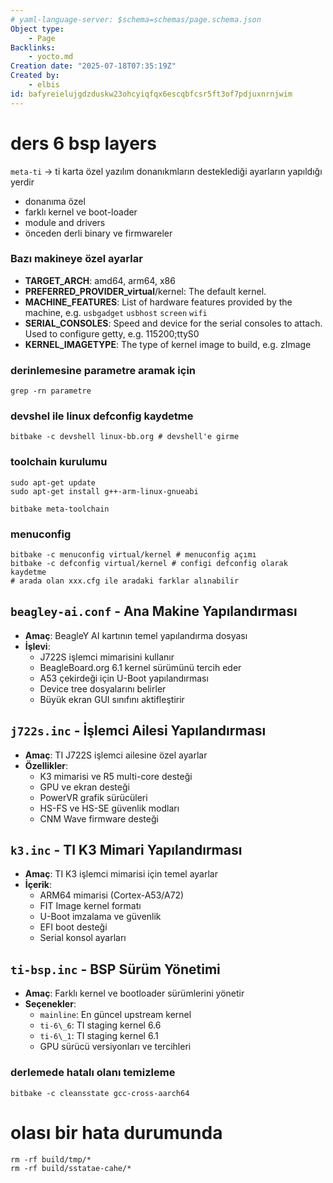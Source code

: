 ```yaml
---
# yaml-language-server: $schema=schemas/page.schema.json
Object type:
    - Page
Backlinks:
    - yocto.md
Creation date: "2025-07-18T07:35:19Z"
Created by:
    - elbis
id: bafyreielujgdzduskw23ohcyiqfqx6escqbfcsr5ft3of7pdjuxnrnjwim
---
```

# ders 6 bsp layers   
`meta-ti` → ti karta özel yazılım donanıkmların desteklediği ayarların yapıldığı yerdir   
- donanıma özel   
- farklı kernel ve boot-loader   
- module and drivers   
- önceden derli binary ve firmwareler   
   
   
### Bazı makineye özel ayarlar   
- **TARGET\_ARCH**: amd64, arm64, x86   
- **PREFERRED\_PROVIDER\_virtual**/kernel: The default kernel.   
- **MACHINE\_FEATURES**: List of hardware features provided by the machine, e.g. `usbgadget`  `usbhost`  `screen`  `wifi`    
- **SERIAL\_CONSOLES**: Speed and device for the serial consoles to attach. Used to configure getty, e.g. 115200;ttyS0   
- **KERNEL\_IMAGETYPE**: The type of kernel image to build, e.g. zImage   
   
   
### derinlemesine parametre aramak için   
```
grep -rn parametre
```
### devshel ile linux defconfig kaydetme   
```
bitbake -c devshell linux-bb.org # devshell'e girme

```
   
### toolchain kurulumu   
```
sudo apt-get update
sudo apt-get install g++-arm-linux-gnueabi

bitbake meta-toolchain

```
### menuconfig   
```
bitbake -c menuconfig virtual/kernel # menuconfig açımı
bitbake -c defconfig virtual/kernel # configi defconfig olarak kaydetme
# arada olan xxx.cfg ile aradaki farklar alınabilir
```
   
## `beagley-ai.conf`  - Ana Makine Yapılandırması   
- **Amaç**: BeagleY AI kartının temel yapılandırma dosyası   
- **İşlevi**:   
    - J722S işlemci mimarisini kullanır   
    - BeagleBoard.org 6.1 kernel sürümünü tercih eder   
    - A53 çekirdeği için U-Boot yapılandırması   
    - Device tree dosyalarını belirler   
    - Büyük ekran GUI sınıfını aktifleştirir   
   
## `j722s.inc`  - İşlemci Ailesi Yapılandırması   
- **Amaç**: TI J722S işlemci ailesine özel ayarlar   
- **Özellikler**:   
    - K3 mimarisi ve R5 multi-core desteği   
    - GPU ve ekran desteği   
    - PowerVR grafik sürücüleri   
    - HS-FS ve HS-SE güvenlik modları   
    - CNM Wave firmware desteği   
   
## `k3.inc`  - TI K3 Mimari Yapılandırması   
- **Amaç**: TI K3 işlemci mimarisi için temel ayarlar   
- **İçerik**:   
    - ARM64 mimarisi (Cortex-A53/A72)   
    - FIT Image kernel formatı   
    - U-Boot imzalama ve güvenlik   
    - EFI boot desteği   
    - Serial konsol ayarları   
   
## `ti-bsp.inc` - BSP Sürüm Yönetimi   
- **Amaç**: Farklı kernel ve bootloader sürümlerini yönetir   
- **Seçenekler**:   
    - `mainline`: En güncel upstream kernel   
    - `ti-6\_6`: TI staging kernel 6.6   
    - `ti-6\_1`: TI staging kernel 6.1   
    - GPU sürücü versiyonları ve tercihleri   
   
### derlemede hatalı olanı temizleme   
```
bitbake -c cleansstate gcc-cross-aarch64
```
   
# olası bir hata durumunda   
```
rm -rf build/tmp/*
rm -rf build/sstatae-cahe/*

```
